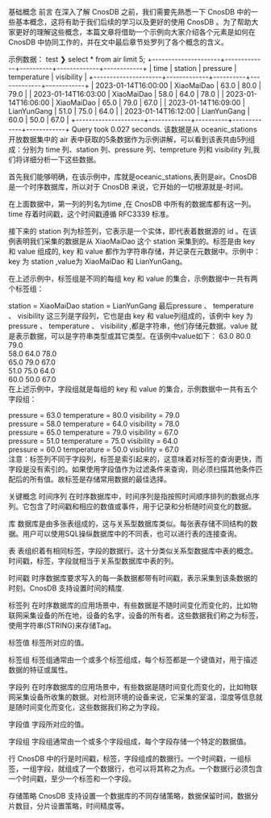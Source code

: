 基础概念
前言
在深入了解 CnosDB 之前，我们需要先熟悉一下 CnosDB 中的一些基本概念，这将有助于我们后续的学习以及更好的使用 CnosDB 。为了帮助大家更好的理解这些概念，本篇文章将借助一个示例向大家介绍各个元素是如何在 CnosDB 中协同工作的，并在文中最后章节处罗列了各个概念的含义。

示例数据：
test ❯ select * from air limit 5;
+---------------------+-------------+----------+-------------+------------+
| time                | station     | pressure | temperature | visibility |
+---------------------+-------------+----------+-------------+------------+
| 2023-01-14T16:00:00 | XiaoMaiDao  | 63.0     | 80.0        | 79.0       |
| 2023-01-14T16:03:00 | XiaoMaiDao  | 58.0     | 64.0        | 78.0       |
| 2023-01-14T16:06:00 | XiaoMaiDao  | 65.0     | 79.0        | 67.0       |
| 2023-01-14T16:09:00 | LianYunGang | 51.0     | 75.0        | 64.0       |
| 2023-01-14T16:12:00 | LianYunGang | 60.0     | 50.0        | 67.0       |
+---------------------+-------------+----------+-------------+------------+
Query took 0.027 seconds.
该数据是从 oceanic_stations 开放数据集中的 air 表中获取的5条数据作为示例讲解，可以看到该表共由5列组成：分别为 time 列、station 列、pressure 列、tempreture 列和 visibility 列,我们将详细分析一下这些数据。

首先我们能够明确，在该示例中，库就是oceanic_stations,表则是air。CnosDB 是一个时序数据库，所以对于 CnosDB 来说，它开始的一切根源就是-时间。

在上面数据中，第一列的列名为time ,在 CnosDB 中所有的数据库都有这一列。time 存着时间戳，这个时间戳遵循 RFC3339 标准。

接下来的 station 列为标签列，它表示是一个实体，即代表着数据源的 id 。在该例表明我们采集的数据是从 XiaoMaiDao 这个 station 采集到的。标签是由 key 和 value 组成的, key 和 value 都作为字符串存储，并记录在元数据中。示例中：key 为 station ,value为 XiaoMaiDao 和 LianYunGang。

在上述示例中，标签组是不同的每组 key 和 value 的集合，示例数据中一共有两个标签组：

station = XiaoMaiDao
station = LianYunGang
最后pressure 、 temperature 、 visibility 这三列是字段列，它也是由 key 和 value列组成的，该例中 key 为 pressure 、 temperature 、 visibility ,都是字符串，他们存储元数据。value 就是表示数据，可以是字符串类型或其它类型。在该例中value如下：
63.0      80.0        79.0       
58.0      64.0        78.0       
65.0      79.0        67.0       
51.0      75.0        64.0       
60.0      50.0        67.0       
在上述示例中，字段组就是每组的 key 和 value 的集合，示例数据中一共有五个字段组：

pressure = 63.0    temperature = 80.0    visibility = 79.0       
pressure = 58.0    temperature = 64.0    visibility = 78.0       
pressure = 65.0    temperature = 79.0    visibility = 67.0       
pressure = 51.0    temperature = 75.0    visibility = 64.0       
pressure = 60.0    temperature = 50.0    visibility = 67.0       
注意：标签列不同于字段列，标签是索引起来的，这意味着对标签的查询更快，而字段是没有索引的。如果使用字段值作为过滤条件来查询，则必须扫描其他条件匹配后的所有值。故标签是存储常用数据的最佳选择。

关键概念
时间序列
在时序数据库中，时间序列是指按照时间顺序排列的数据点序列。它包含了时间戳和相应的数值或事件，用于记录和分析随时间变化的数据。

库
数据库是由多张表组成的，这与关系型数据库类似。每张表存储不同结构的数据。用户可以使用SQL操纵数据库中的不同表，也可以进行表的连接查询。

表
表组织着有相同标签，字段的数据行。这十分类似关系型数据库中表的概念。时间戳，标签，字段就相当于关系型数据库中表的列。

时间戳
时序数据库要求写入的每一条数据都带有时间戳，表示采集到该条数据的时刻。CnosDB 支持设置时间的精度.

标签列
在时序数据库的应用场景中，有些数据是不随时间变化而变化的，比如物联网采集设备的所在地，设备的名字，设备的所有者。这些数据我们称之为标签，使用字符串(STRING)来存储Tag。

标签值
标签所对应的值。

标签组
标签组通常由一个或多个标签组成，每个标签都是一个键值对，用于描述数据的特征或属性。

字段列
在时序数据库的应用场景中，有些数据是随时间变化而变化的，比如物联网采集设备所收集的数据。对检测环境的设备来说，它采集的室温，湿度等信息就是随时间变化而变化，这些数据我们称之为字段。

字段值
字段所对应的值。

字段组
字段组通常由一个或多个字段组成，每个字段存储一个特定的数据值。

行
CnosDB 中的行是时间戳，标签，字段组成的数据行。一个时间戳，一组标签，一组字段，就组成了一个数据行，也可以将其称之为点。一个数据行必须包含一个时间戳，至少一个标签和一个字段。

存储策略
CnosDB 支持设置一个数据库的不同存储策略，数据保留时间，数据分片数目，分片设置策略，时间精度等。